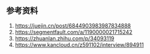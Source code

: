## 参考资料

1. https://juejin.cn/post/6844903983987834888
2. https://segmentfault.com/a/1190000021715242
3. https://zhuanlan.zhihu.com/p/34093119
4. https://www.kancloud.cn/z591102/interview/894911
